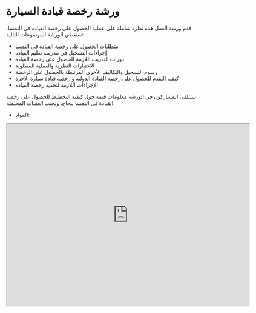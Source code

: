 #  ورشة رخصة قيادة السيارة


قدم ورشة العمل هذه نظرة شاملة على عملية الحصول على رخصة القيادة في النمسا. ستغطي الورشة الموضوعات التالية:

* متطلبات الحصول على رخصة القيادة في النمسا
* إجراءات التسجيل في مدرسة تعليم القيادة
* دورات التدريب اللازمة للحصول على رخصة القيادة
* الاختبارات النظرية والعملية المطلوبة
* رسوم التسجيل والتكاليف الأخرى المرتبطة بالحصول على الرخصة
* كيفية التقدم للحصول على رخصة القيادة الدولية و رخصة  قيادة سيارة الاجرة
* الإجراءات اللازمة لتجديد رخصة القيادة

سيتلقى المشاركون في الورشة معلومات قيمة حول كيفية التخطيط للحصول على رخصة القيادة في النمسا بنجاح، وتجنب العقبات المحتملة.

* المواد:

<iframe src="https://drive.google.com/file/d/16I5MV8BIl-Wh3jnjqeffZ-xf5w6nMxP4/preview" width="640" height="480" allow="autoplay"></iframe>